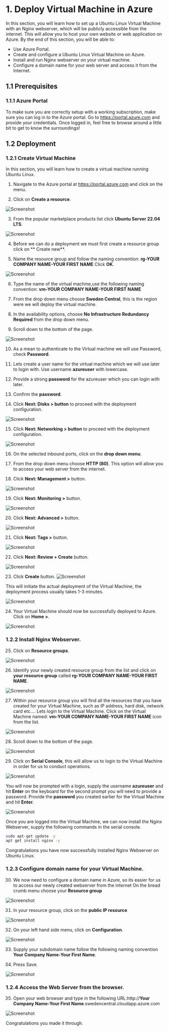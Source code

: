 # 1. Deploy Virtual Machine in Azure

In this section, you will learn how to set up a Ubuntu Linux Virtual Machine with an Nginx webserver, which will be publicly accessible from the internet. This will allow you to host your own website or web application on Azure. By the end of this section, you will be able to:

* Use Azure Portal.
* Create and configure a Ubuntu Linux Virtual Machine on Azure.
* Install and run Nginx webserver on your virtual machine.
* Configure a domain name for your web server and access it from the Internet.



## 1.1 Prerequisites

### 1.1.1 Azure Portal

To make sure you are correctly setup with a working subscription, make sure you can log in to the Azure portal. Go to <https://portal.azure.com> and provide your credentials. Once logged in, feel free to browse around a little bit to get to know the surroundings!


## 1.2 Deployment

### 1.2.1 Create Virtual Machine
In this section, you will learn how to create a virtual machine running Ubuntu Linux.

1) Navigate to the Azure portal at https://portal.azure.com and click on the menu.

2) Click on **Create a resource**.

![Screenshot](/images/Slide2.PNG)

3) From the popular marketplace products list click **Ubuntu Server 22.04 LTS**.

![Screenshot](/images/Slide3.PNG)

4) Before we can do a deployment we must first create a resource group click on ** Create new**.

5) Name the resource group and follow the naming convention: **rg-YOUR COMPANY NAME-YOUR FIRST NAME** Click **OK**.

![Screenshot](/images/Slide4.PNG)

6) Type the name of the virtual machine,use the following naming convention: **vm-YOUR COMPANY NAME-YOUR FIRST NAME**

7) From the drop down menu choose **Sweden Central**, this is the region were we will deploy the virtual machine.

8) In the availability options, choose **No Infrastructure Redundancy Required** from the drop down menu.

9) Scroll down to the bottom of the page.

![Screenshot](/images/Slide5.PNG)

10) As a mean to authenticate to the Virtual machine we will use Password, check **Password**.

11) Lets create a user name for the virtual machine which we will use later to login with. Use username **azureuser** with lowercase.

12) Provide a strong **password** for the azureuser which you can login with later.

13) Confirm the **password**.

14) Click **Next: Disks > button** to proceed with the deployment configuration.

![Screenshot](/images/Slide6.PNG)

15) Click **Next: Networking > button** to proceed with the deployment configuration.


![Screenshot](/images/Slide7.PNG)

16) On the selected inbound ports, click on the **drop down menu**.

17) From the drop down menu choose **HTTP (80)**. This option will allow you to access your web server from the internet.

18) Click **Next: Management >** button.

![Screenshot](/images/Slide8.PNG)

19) Click **Next: Monitoring >** button.

![Screenshot](/images/Slide9.PNG)

20) Click **Next: Advanced >** button.

![Screenshot](/images/Slide10.PNG)

21) Click **Next: Tags >** button.

![Screenshot](/images/Slide11.PNG)

22) Click **Next: Review + Create** button.

![Screenshot](/images/Slide12.PNG)

23) Click **Create** button.
![Screenshot](/images/Slide13.PNG)

This will initiate the actual deployment of the Virtual Machine, the deployment process usually takes 1-3 minutes.

![Screenshot](/images/Slide14.PNG)

24) Your Virtual Machine should now be successfully deployed to Azure. Click on **Home >**.

![Screenshot](/images/Slide15.PNG)

### 1.2.2 Install Nginx Webserver.

25) Click on **Resource groups**.

![Screenshot](/images/Slide16.PNG)

26) Identify your newly created resource group from the list and click on **your resource group** called **rg-YOUR COMPANY NAME-YOUR FIRST NAME**. 

![Screenshot](/images/Slide17.PNG)

27) Within your resource group you will find all the resources that you have created for your Virtual Machine, such as IP address, hard disk, network card etc.... Lets login to the Virtual Machine. Click on the Virtual Machine named: **vm-YOUR COMPANY NAME-YOUR FIRST NAME** icon from the list.

![Screenshot](/images/Slide18.PNG)

28) Scroll down to the bottom of the page.

![Screenshot](/images/Slide19.PNG)

29) Click on **Serial Console**, this will allow us to login to the Virtual Machine in order for us to conduct operations.

![Screenshot](/images/Slide20.PNG)

You will now be prompted with a login, supply the username **azureuser** and hit **Enter** on the keyboard for the second prompt you will need to provide a password. Provide the **password** you created earlier for the Virtual Machine and hit **Enter**.

![Screenshot](/images/Slide21.PNG)

Once you are logged into the Virtual Machine, we can now install the Nginx Webserver, supply the following commands in the serial console.

````bash
sudo apt-get update -y
apt get install nginx -y
````

Congratulations you have now successfully installed Nginx Webserver on Ubuntu Linux.



### 1.2.3 Configure domain name for your Virtual Machine.

30) We now need to configure a domain name in Azure, so its easier for us to access our newly created webserver from the internet On the bread crumb menu choose your **Resource group**

![Screenshot](/images/Slide22.PNG)

31) In your resource group, click on the **public IP resource**

![Screenshot](/images/Slide23.PNG)

32) On your left hand side menu, click on **Configuration**.

![Screenshot](/images/Slide24.PNG)

33) Supply your subdomain name follow the following naming convention **Your Company Name-Your First Name**.

34) Press Save.

![Screenshot](/images/Slide25.PNG)

### 1.2.4 Access the Web Server from the browser.

35) Open your web browser and type in the following URL:http://**Your Company Name-Your First Name**.swedencentral.cloudapp.azure.com

![Screenshot](/images/Slide26.PNG)


Congratulations you made it through.